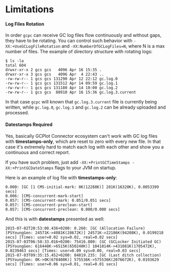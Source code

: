 # Limitations

#### Log Files Rotation

In order `gcpc` can receive GC log files flow continuously and without gaps, they have to be rotating. You can control such behavior with `-XX:+UseGCLogFileRotation` and `-XX:NumberOfGCLogFiles=N`, where N is a max number of files. The example of directory structure with rotating logs:

```
$ ls -la
total 604
drwxr-xr-x 2 gcs gcs   4096 Apr 16 15:35 .
drwxr-xr-x 3 gcs gcs   4096 Apr  4 22:43 ..
-rw-rw-r-- 1 gcs gcs 131290 Apr 12 22:12 gc.log.0
-rw-rw-r-- 1 gcs gcs 131512 Apr 14 09:59 gc.log.1
-rw-rw-r-- 1 gcs gcs 131180 Apr 14 10:00 gc.log.2
-rw-rw-r-- 1 gcs gcs  88910 Apr 16 15:36 gc.log.3.current
```

In that case `gcpc` will known that `gc.log.3.current` file is currently being written, while `gc.log.0`, `gc.log.1` and `gc.log.2` can be already uploaded and processed.

#### Datestamps Required

Yes, basically GCPlot Connector ecosystem can't work with GC log files with **timestamps-only**, which are reset to zero with every new file. In that case it's extremely hard to match each log with each other and show you a continuous and correct report. 

If you have such problem, just add `-XX:+PrintGCTimeStamps -XX:+PrintGCDateStamps` flags to your JVM on startup. 

Here is an example of log file with **timestamps-only**:

```
0.000: [GC [1 CMS-initial-mark: 0K(12288K)] 281K(16320K), 0.0053399 secs]
0.006: [CMS-concurrent-mark-start]
0.057: [CMS-concurrent-mark: 0.051/0.051 secs]
0.057: [CMS-concurrent-preclean-start]
0.057: [CMS-concurrent-preclean: 0.000/0.000 secs]
```

And this is with **datestamps** presented as well:

```
2015-07-02T20:53:00.436+0200: 0.260: [GC (Allocation Failure) [PSYoungGen: 24571K->4081K(28672K)] 24571K->22186K(94208K), 0.0199218 secs] [Times: user=0.02 sys=0.02, real=0.02 secs]
2015-07-03T06:58:33.016+0200: 75416.800: [GC (GCLocker Initiated GC) [PSYoungGen: 616448K->6515K(650240K)] 1041014K->431081K(1705472K), 0.0239463 secs] [Times: user=0.09 sys=0.00, real=0.03 secs] 
2015-07-03T09:35:15.452+0200: 84819.235: [GC (Last ditch collection) [PSYoungGen: 0K->0K(678400K)] 575536K->575536K(2076672K), 0.0193629 secs] [Times: user=0.06 sys=0.01, real=0.01 secs] 
```



